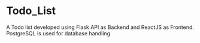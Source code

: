 # Todo_List
A Todo list developed using Flask API as Backend and ReactJS as Frontend. PostgreSQL is used for database handling
